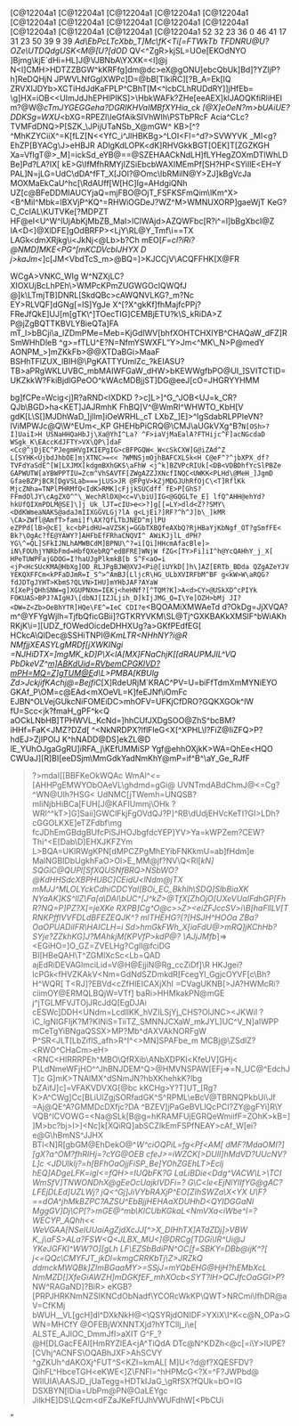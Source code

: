 [C@12204a1
[C@12204a1
[C@12204a1
[C@12204a1
[C@12204a1
[C@12204a1
[C@12204a1
[C@12204a1
[C@12204a1
[C@12204a1
[C@12204a1
[C@12204a1
[C@12204a1
[C@12204a1
52
32
23
36
0
46
41
17
31
23
50
39
9
39
_Ad\EbPcLTcXbb_T]Mc\fK<Ti[=FTWkTb
TFDNRU@U?OZe<AFiPL>\UTDQdgUSK<M@[U?[dOD_
QV<\^ZgR>kjSL=UOe[EKOdNYO
]Bjmg\kjE`dHi=HL]J@VJBNbA\YXXK=<l]@j
N<I]CMH>HDTZZBGW^kKRFfg]dm@dc>eX@gONU]ebcQbUk]Bd]?YZIjP?h]ReDQHjN
JPWVLNfGgIXWPc]D=@bB[TIkiRC][?B_A=Ek[IQ
ZRVXIJDYb>XCTiHdJdKaFPLP^CBhT[M<^lcbCLhRUDdRY]]jHfEb=
\g]HX=iOB<<UImJdJhEPHlPIKS]>\HbkWAFk?ZHe[eeAEX]klJAOQKfiRliHEI
m?@W@_cTmJYGEGGeha?DGRIKHVaIMBfXYHia_ck
[@X]eOeN?m>bUAiUE?DDKSg=WXU_<bXG=RPEZl\leGfAikSIVhWIh\PSTbPRcF
Acia^CLc?TVMFdDNQ>P[SZK_\JPijUTaNSb_X@mGW^
KB>[^?^MhKZYCiiX^=K[fLZ[N<<YfC_i^JlHBKBg>^LOI<FI=^d?>SVWYVK
_MI<g?EhZP[BYACg\J>eHBJR
ADlgKdLOPK<dK]RHVGkkBGT[OEK]T[ZGZKGH
Xa=VfIgT@>_M]=ickSd_eYB@==@SZEHAACkNdLH]fLYHegZOXmDTlWhLDBe]Pd?LA?IX[
kE>G\IfMfhRMYjIZSiEbcbWAXIMEmPf[SH?HP<SYiIlE<EH=Y
PAL]N=jLG=UdC\dDA^fFT_X\[JOl?@Omc\IbRMilN@Y>ZJ]kBgVcJa
MOXMaEkCaU^hc[\RdAUff[W[HC]Ig=AHdgiQNh
UZ[c@BFeDDMIAUCYjaQ=mjFBO@OjT_FSFKSFmQim\lKm^X>
<B^Mil^Mbk=IBXVjP^KQ^=RHWiOGDeJ?WZ^M>WMNUXORP]gaeWjT
KeG?C_CcIAL\KUTVKe[?MDPZT
HF@eI<U^W^lUjAbKjMbZB_MaI>lCIWAjd>AZQWFbc[R?i^\=l]bBgXbcI@Z
IA<D<]@XlD<KkQBm>FE]gOdBRFP><LjY\RL@Y_Tmf\i==TX
LAGk<dmXRjkg\i<JkNj<@Lb>b?Ch
mEO[_F\=cl?iRi?@NMD]MKE<PG^[mKCDVcbIJHYX
D
j>kaJm<_]c[JM<VbdTcS_m>@BQ=]>KJCCjV\ACQFFHK[X@FR
<?FYDZOW@ehdGbdUCSdHJH_dlFcGIae=]DLjX^a>WCgA>VNKC_WIg
W^NZXjLC?XIOXUjBcLhPEh\>WMPcKPmZUG<R<O_KUS^BabQ\bhO[\bRK<j^>WGOcIQWQfJ
@]k\LTmjTB]DNRL[SkdQBc>cAWQNVLKG?_m?Nc
EY>RLVQF]dGNg[=IS]YgJe
X^[?X^gkKf]fhMajfcP<fG<aQdRG<kd@PBB=JXc
^Q]^>Pj?FReJfQkE]UJ[m[gTK\^]TOecTIG]CEMBjETU?k\S_kRiDA>Z
P@jZgBQTTKBVLYBieQTa]FA
mT_l>bBCji\a_IZDmPMe=Meb=KjGdIWV[<BU^@M
gaY_M\J]Y?RX^H[YBj<AK
_<B=G?S<fKSDgi\<MiQXK?WF\W@jDgRacb]A@mFdkGBEaEP_L]TNMI?lFCWQl=aElAmQWGXYQ
l@V=^MM^Xl^Bi<FN?QMfBjGB=KQM]NURZYSSAMghHTQ^QTTWdEClL=YE_hePkBgAkQMP<[_UCNA^Bj
[]d>bhfXOHTCHXIYB^CHAQaW_dFZ]RSmW<DZXkTTWCi[laUOHCRR>HhDleB
^g>=fTLU^E?N=N<VGPchlUHW\Nb[LTL?HRdj
>fmYSWXFL<Q
ibF=hGeb[NYTe[hHkC[\h?T
EUB>Y>Jm<^MK\_N>P@medY
AONPM_>]mZKkFb>@@XTDaBGi>MaaF
BSHhTFlZUX_lBIH@\PgKATTYUmlZc_?kEIASU?TB>aPRgWKLUVBC_mbMAIWFGaW_d<e[BgP__HRM
f><k]<jgY_]DBaNPRJhIET?<KTk@?ZeE_NZN@LcaZmCiV^dMWaiS[YgmYK
WUUj]PTONC[YJHcJeh[@
gL<HE]VWKGd?H<mZ@mXWBNTRga?SFNe^FaVMMLZ
l>HW>bKEWWgfbPO@UI_]SVI<d]bWMUCBYgk
HZfVTVOTDDAMKUNfIga[G<[>TCTID=UKZkkW?Fk<am<BPDLEQe]kHm=_d]_BbkaZ@EQ
ii?]S_[LjgDXAkL?ZeJ^
a<^RIk?UBdM<XhhLciPcZXhGLfK>iBjdlGPeOO^kWAcM<UlVBIdA
?>DBjjST]DG@eeJ[cO=JHGRYYHMM
bg]fCPe=Wcig<j]R?aRND<lXDKD
?>c]L>]^G_\^JOB<UJ=k_CR?QJb\BGD>ha<KET]JAJRmhK
FhBQ]V^@WmRI^WHWTO_KbH[V
gdK[L\S[]MJDhWaD_]jllm]iOeWRHL_cT
LXbZ_]E]>^IgSdabRLPPleVN?lViMPWJc@Q\W^EUm<_KP
GHEHbPiCRQ@\CMJ\aUGkVXg^B?`N[OSh>?I]UaiI>H
USNaHHQaHbJj\Xa@YhI^La?
^F>iaVjMaEalA?FTHijc^F]acNGcdaD
WSgk_K\EAccKdJFTY>VX\QP\]daF
<Cc@^jDjEC^PJegmHVgIKIEPgIG>cBFPGQW<_W<cSkCXW]G@iZAd^Z
L[SYHK<UjbdJhbOE]mjXTNC>=<<
?WMNSjmOjhBAFCXLSk<H
C@eF^?^jbXPX_df?TVFdYaSdE^[W[LXJMX[kdgmBXhGKS\aFhW
<j^k]BZVPcRIUk[<DB<VDBDhfYcSlPBZe
GAPWUTW[aYBWPPTIU=Zcm^VhSAVTF[ZWgAZZJXNcfINQC<UWKK<PLHd\@MeH_]JgmD
GfaeBZPjBCR[DgVSLab===jLUS>JR
@FPgV>kZjMDGJUhRfOjC\<T]RflKk
MjcZNha=TNPlPHRMfQ<IdK>RMK]cFjjkSUCdff
fE>P[GhS?FFmdOlJY\cAgZXO^^\_WechRlDX@<c=V\biU]IG<@GQGLTe_E]
lfQ^AHH@ehYd?hkUfQIXmPDLM@SE]\]j
Uk_lJT=cIU>e<>?]g[[=LY>dld<Z??SMY\<DdKWmeaNAKS@adaJmIIXGGVLGj?lA
g<LjEi?]RF?^h^J]b\_]kMR
\CA>ZWfl@AmfT>fami]f\AX?QfLTbJNED^mjlPU
eZPPd[lB>@cE]_kc<bPidHU=aVZSKj=GGbTXBQfeAXbQ?RjHBaYjKbNgf_OT?gSmfFE<
Bk?\OgAc?fE@YAWY?]AHFbEfFRhaCNQVI^
AWiKJjlL_dPH?YG\^=QL]SFkIJNLhAMWBCdM]BPNU\^?=i[Qi]HHcmAfacBle]>
iN\FOUhjYNRbFmd=HbfQXebRQ^edBFRE]WNjW
fZG<[TY>Fi]iI^h@YcQAHhY_j_X[
HPeTUWPFajGDOG=I?haUJgPlkmkB[b
S^F<aO=i
<jP<HcSUcKMA@HbXg]OD_RLJPgBJW@XVJ<Pi@[iUYkD[]h\]AZ[ERTb_BDda
QZgAZeYJV
YEKQXFFCm<kPFaDJmR=I_S^>^AmBJ[LljcR\HG_ULbXVIRFbM^BF
g<kW>W\aRQG?fdJDTgJYHT>KbmS?QLVN>IHU]mYHbJAF?AYaW
X[XePjQHhSNW=g]XGUPNXm=IEKj<heHNf?[^TQM?K]>A<d>CY>@USkXD^cPIYk
FOKUAS>BPJ?AIgHJ\[dbNJ[IZJLjih_D]kIjJMG_Q=I\Ye]OZH>bMj
JI?<DW=Z<Zb>OeBhYTR]HQe\FE^=IeC
CDI?e`<BQOAMiXMWAeTd
d?OkDg=JjXVQA?m^@YFYgWjlh=TjfbQficGBii]?GTKRYVKM\SL@Tj^GXKBAKkXMSlF^bWiAKh
RKjK\i=\][UDZ_fOWedOicdeDHHXUg?a>GKfPEdfEG[
HCkcA\QlDec@SSHiTNPI@_KmLTR<NHhNY?i@R
NMfjjXEASYLgMRDf[jXWKINgi
=NJHiDTX=]mgMK_kD]P\X<lA[MX]FNaChjK[[dRAUPMJIL^VQ
PbDkeVZ^<m]ABKdUid=RVbemCPGKlVD?mPH=MQ=Z]gTUM@E>d\L>PMBA[KBUlg
Zd>JckjifKAchj@=BejfiC_[X]RdeURjM`KRAC^PV=U=biFfTdmXmMYNiEYO
GKAf\_P\OM=c@EAd<mXOeVL=K]feEJNf\iOmFc
EJBN^OLVejGUkcNiFOMEiDC>mhOFV=UFKjCfDRO?GQKXGOk^lW
fU=Scc<jk?fmaH_gPF^k<Q
aOCkLNbHB]TPHWVL_KcNd=]hhCUfJXDgSOO@ZhS^bcBM?iHHf=FaK<JMZ?DZd[
^<NkNRDPX?lflFleG<X[^XPHL\l?FiZ@IiZFQ>P?hdEJ>ZjIPOlJ
K^hNADD@DS]ekZL@D
lE_YUhOJgaGgRU]iRFA_j\KEfUMMiSP
Ygf@ehhOXjkK>WA=QhEe<HQO
CWUaJ][R]BI[eeDSjm\MmGdkYadNmKhY@mP=if^B^\aY_Ge_RJfF
>?>mdaI[[BBFKeOkWQAc
WmAl^<=[AHHPgEMWYObOAeVL\ghdmd=gGi@
UVNTmdABdChmJ@<=Cg?\^WN@Ulh?HSG<
UdNMC[jTWemh=UNQSB?mIiNjbHiBCa[FUH[J@KAFIUmmj\OHk
?WRl^^kT>]G]Saii]GWClFkjFgOVdQJ?P]^RB\dUdjEHVcKeTI?GI>LDh?cGGOLKXE]eTZFdbf\mg
fcJDhEmGBdgBUfcPiSJHOJbgfdcYEP]YV>Ya=kWPZem?CEW?Thi^<E[Dab\D]EHXJKFZYm
L>BQA=UKlRWgKPN[dMPCZPgMhEYibFNKkmU=ab]fHdm]e
MalNGBIDbUgkhFaO>Ol>E_MM@jf?NV\Q<Rl[_kN]
SQGiC@QUPl[SfXQUSNfBRQ>NSbWO?@KdHHSdcXBPHUBC]CEidU<lNdm@jTX
_mMJJ^MLOLYckCdhiCDCYaI[BOi_EC_Bkhlh_\SDQ]SlbBiaXK
NYaAK]KS^IlZ\Fa[a\DAI\bUC^[J^kZ>@TfX[ZhOjO[UXeVUaIFdhGP[FhR?NQ=P]PZ?X[=jeXKe
RXPB]Cg^O@c>\>Z><eiZFJccSV\>i\B[haFllLV[T
RNKPfflVVFDLdBFEZEQJK^?
mlTHEHG?[?[HSJH^HOOa
ZBa?OaOPUADiIFR\HAICLH=i
Sd>hmGkFWh_X[iaFdU@>mRQ]jKChHb?SYje?ZZkhKG]J?MAhkjM[KPVfP>kdP@?
\AJjJMfb_]=><EGi<h>HO=]O_GZ=ZVELHg?Cgll@fciDG
BI[HBeQAH\T^ZGMlXcSc<Lb=QAD
ajEdRiDEVAGlmciLid=V@H\@EjjiN@Rg_ccZiDf]\R
HKJgei\?lcPGk<fHVZKAkV<Nm=GdNdSZDmkdR[FcegYl\_GgjcOYVF[c\Bh?H^WQR[
T<RJ]?EBVd<cZfHlEICAXjXhI
=CVagUKNB[>JA?HWMcRi?ciimOY@ERMQLBQjW=VTf]
baRi>HHMk<T>akPN@mGE
j^jTGLMFVJTOjJRcJdQ[EgDJAi
cESWc]DDH<UNdm=LcdllKK_hVZILSjYj_CHS?OlJNC><JKWil
?iC_lgNIGFIjK?M?KINiS\=TiiTZ_SMNNJCXaW_mkJYL]UC\^V_N]aIWPP
mCeTgYiBNgaQSSX>MP?Mb^dAXVAkNORFgW
P^SR<JLT[LbZiflS_afh>R^I^<\>MN]SPAFbe_m
MCBj@\ZSdlZ?<RWO^CHaCm>eH><RNC<HlRRRPEh^MBO\QfRXib\ANbXDPKl<KfeUV]GHj<
P\LdNmeWFjHO^^JhBNJDEM^Q>@HMVNSPAW[EFj=>=N_UC@^EdchJT]c
G]mK>TNAlMX^dSNmJN?hbXKhehkK?lbg
bZAifJ]c]=VFAKVDVXG[@bc
kKCHg>Y?T]UT_[Rg?K>A^CWg]Cc[BLiUlZgjSORfadGK^S\^RPML\eBcV@TBRNQPkbUi\Jf
=Aj@QE^A?GMMDcDXfjc?DA
^BZEV]jPaGeBVLlQcPCI?ZY\@gFYi]R\Y
VQB^lCVOWG=<Na\@SLk[B@g=hKRAMFUjEGRQeWmiifF=ZOhK>kB=]
]M>bc?bj>I>]<Nc]k[XQiRQ]abSCZlkEmFSPfNEAY>cAf_W[ei?e@G\hBmNS^JJHX
BTl<N]R[gbGM@EhDekO@^_W^ciOQPiL=fg<Pf<AM[<d>
dMF?MdaOMI?][gX?a^OM?fhRIHj=?cYG@OEB
cfeJ>=iWZCK[>DUlI]hMdVD?UUcNV?L]c
<JDUlkIj?=h\[BFhOaOjjFiSP_Be]YOhZGEhLT>Eclj
hEQ]ADgeLFK=igI<=fQH>=IUQbFK?G
LaLiBDie<Ddg^VACW\L>\TCI
WmSfV]TNWONDhX@gEeOcUajklVDFi=?
G\C<le<EjNlYlIfYG@gAC?LFEjD<gCXgQfkWDYd>LEd]UZLWj?
jQ<^Gj]Ji<iN>VYbRAXjP^EO[ZIhSWZa\X<YX
U\F?==dOA^jhMkBZPC?AZSU^EbBjjHEHAaXDUHhD<QY<jGQ>IDGGaNI
MggGV]Dj\CP[?>mGE@^mb\KlCUbKGkaL<NmVXa<iWbe^I=?WECYP_AQhh<<
WeVGAA[NSeIUUaiAgZjdXcJJ[^>X_DIHhTX]ATdZDj]>VBW
K_j\aFS>ALa?FSW<Q<JLBX_MU<]@DRCg[TDGi\IR^Ui@J
_YKeJGFKI^WW?O][gLh
LF\EZSbBdiPN^OC[f=SBKY=DBb@ijK^?[
j<=QQc\CMYFJT_jkDl=kmgCRRKbTj\Z>JRZkQ
ddmckMWQBk]ZImBGaaMY>=SSjJ=mYQbEHG_@HjH?hEMbXcL
NmMZD[]XfeGiAWZH]mDGKfEF_mhXOcb<SYT?lH>QCJfcOaGGI>P_?NW^RAGaND]?BiR>
eKGB?[PRPJHRKNmNZSIKNCdObNad<eGJOiebLYOUN>f\YCORcWkKP\QWT>NRCmi\lfhDR@aV=CfKMj
bWUH__VL[gcH]dl^DXkNkH@<\QSYRjdONIDF>YXiX\I^K<c@N_OPa>GWN=MHCfY
@OFEBjWXNNTXjd?hYTCllj_i\e[
ALSTE_AJlOC_DmmJfI>aXIT
G^F_?@H[DLGacFEAI[HmRYZlEA<jA^TiQdA
DTc@N^KDZh<@c[=i\Y>lUPE?[CVhj^ACNFS\OQABhJXF>AhSCVY
^gZKUh^dAKOXj^FUT^S<KZI=kmAL[
M]U<?d@f?XQESFDV?QihFL^HbceTGH<eKWE<]Z\FNFl=^hHPMcG<?X=^F?JWPbd@
WllUIA\AASJD_jUaTegg=HDTkIJaG_\gRfSX?fQUk=bO=IG
DSXBYN[lD<IIIiSj>ia=UbPm@PN@OaLEYgc
JilkHE]DS\LQcm<dFZaJKeFfUJhVWUFdhW[<PbCUi
